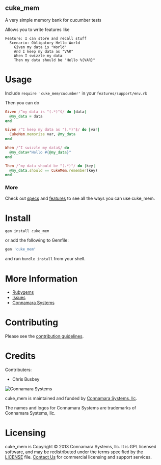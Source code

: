 cuke\_mem
--------

A very simple memory bank for cucumber tests

Allows you to write features like

```cucumber
Feature: I can store and recall stuff
  Scenario: Obligatory Hello World
    Given my data is "World"
    And I keep my data as "VAR"
    When I swizzle my data
    Then my data should be "Hello %{VAR}"
```


Usage
=====

Include ```require 'cuke_mem/cucumber'``` in your ```features/support/env.rb```

Then you can do

```ruby
Given /^my data is "(.*)"$/ do |data|
  @my_data = data
end

Given /^I keep my data as "(.*)"$/ do |var|
  CukeMem.memorize var, @my_data
end

When /^I swizzle my data$/ do
  @my_data="Hello #{@my_data}"
end

Then /^my data should be "(.*)"/ do |key|
  @my_data.should == CukeMem.remember(key)
end
```

### More

Check out [specs](https://github.com/connamara/cuke_mem/blob/master/spec) and [features](https://github.com/connamara/cuke_mem/blob/master/features) to see all the ways you can use cuke\_mem.


Install
=======

```shell
gem install cuke_mem
```

or add the following to Gemfile: 

```ruby
gem 'cuke_mem'
```
and run `bundle install` from your shell.

More Information
================

* [Rubygems](https://rubygems.org/gems/cuke_mem)
* [Issues](https://github.com/connamara/cuke_mem/issues)
* [Connamara Systems](http://connamara.com)

Contributing
============

Please see the [contribution guidelines](https://github.com/connamara/cuke_mem/blob/master/CONTRIBUTION_GUIDELINES.md).

Credits
=======

Contributers:

* Chris Busbey

![Connamara Systems](http://www.connamara.com/images/home-connamara-logo-lg.png)

cuke\_mem is maintained and funded by [Connamara Systems, llc](http://connamara.com).

The names and logos for Connamara Systems are trademarks of Connamara Systems, llc.

Licensing
=========

cuke\_mem is Copyright © 2013 Connamara Systems, llc. It is GPL licensed software, and may be redistributed under the terms specified by the [LICENSE](https://github.com/connamara/cuke_mem/blob/master/LICENSE.txt) file. [Contact Us](info@connamara.com) for commercial licensing and support services.
